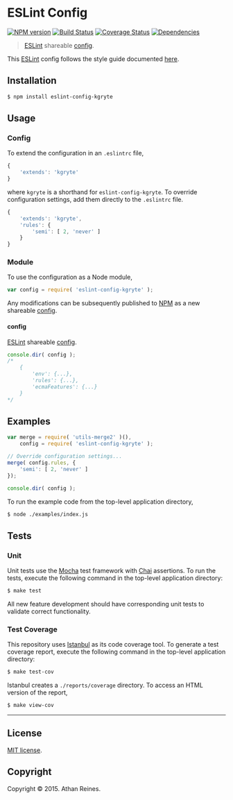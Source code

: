 ESLint Config
===
[![NPM version][npm-image]][npm-url] [![Build Status][travis-image]][travis-url] [![Coverage Status][codecov-image]][codecov-url] [![Dependencies][dependencies-image]][dependencies-url]

> [ESLint](http://eslint.org/) shareable [config](http://eslint.org/docs/developer-guide/shareable-configs).

This [ESLint](http://eslint.org/) config follows the style guide documented [here](https://github.com/kgryte/javascript-style-guide).


## Installation

``` bash
$ npm install eslint-config-kgryte
```


## Usage

### Config

To extend the configuration in an `.eslintrc` file,

``` javascript
{
	'extends': 'kgryte'
}
```

where `kgryte` is a shorthand for `eslint-config-kgryte`. To override configuration settings, add them directly to the `.eslintrc` file.

``` javascript
{
	'extends': 'kgryte',
	'rules': {
		'semi': [ 2, 'never' ]
	}
}
```


### Module

To use the configuration as a Node module,

``` javascript
var config = require( 'eslint-config-kgryte' );
```

Any modifications can be subsequently published to [NPM](https://www.npmjs.com/) as a new shareable [config](http://eslint.org/docs/developer-guide/shareable-configs).


#### config

[ESLint](http://eslint.org/) shareable [config](http://eslint.org/docs/developer-guide/shareable-configs).

``` javascript
console.dir( config );
/*
	{
		'env': {...},
		'rules': {...},
		'ecmaFeatures': {...}
	}
*/
```


## Examples

``` javascript
var merge = require( 'utils-merge2' )(),
	config = require( 'eslint-config-kgryte' );

// Override configuration settings...
merge( config.rules, {
	'semi': [ 2, 'never' ]
});

console.dir( config );
```

To run the example code from the top-level application directory,

``` bash
$ node ./examples/index.js
```


## Tests

### Unit

Unit tests use the [Mocha](http://mochajs.org/) test framework with [Chai](http://chaijs.com) assertions. To run the tests, execute the following command in the top-level application directory:

``` bash
$ make test
```

All new feature development should have corresponding unit tests to validate correct functionality.


### Test Coverage

This repository uses [Istanbul](https://github.com/gotwarlost/istanbul) as its code coverage tool. To generate a test coverage report, execute the following command in the top-level application directory:

``` bash
$ make test-cov
```

Istanbul creates a `./reports/coverage` directory. To access an HTML version of the report,

``` bash
$ make view-cov
```


---
## License

[MIT license](http://opensource.org/licenses/MIT).


## Copyright

Copyright &copy; 2015. Athan Reines.


[npm-image]: http://img.shields.io/npm/v/eslint-config-kgryte.svg
[npm-url]: https://npmjs.org/package/eslint-config-kgryte

[travis-image]: http://img.shields.io/travis/kgryte/eslint-config-kgryte/master.svg
[travis-url]: https://travis-ci.org/kgryte/eslint-config-kgryte

[codecov-image]: https://img.shields.io/codecov/c/github/kgryte/eslint-config-kgryte/master.svg
[codecov-url]: https://codecov.io/github/kgryte/eslint-config-kgryte?branch=master

[dependencies-image]: http://img.shields.io/david/kgryte/eslint-config-kgryte.svg
[dependencies-url]: https://david-dm.org/kgryte/eslint-config-kgryte

[dev-dependencies-image]: http://img.shields.io/david/dev/kgryte/eslint-config-kgryte.svg
[dev-dependencies-url]: https://david-dm.org/dev/kgryte/eslint-config-kgryte

[github-issues-image]: http://img.shields.io/github/issues/kgryte/eslint-config-kgryte.svg
[github-issues-url]: https://github.com/kgryte/eslint-config-kgryte/issues
